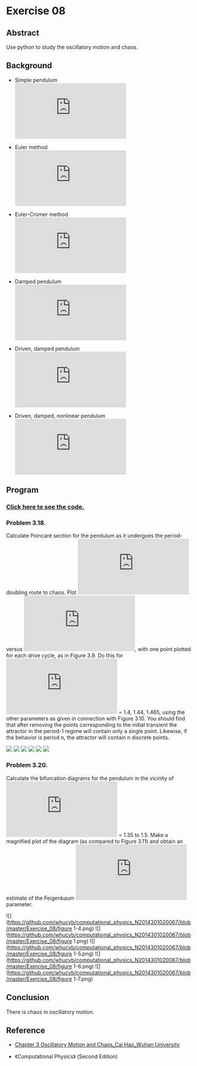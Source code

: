 # Exercise 08

## Abstract
Use python to study the oscillatory motion and chaos.

## Background
* Simple pendulum<br>
![](http://latex.codecogs.com/gif.latex?%5Cfrac%7B%5Cmathrm%7Bd%5E2%7D%5Ctheta%20%7D%7B%5Cmathrm%7Bd%7D%20t%5E2%7D%3D-%5Cfrac%7Bg%7D%7Bl%7D%5Ctheta)

* Euler method<br>
![](http://latex.codecogs.com/gif.latex?%5C%5C%20%5Comega%20_%7Bi&plus;1%7D%3D%5Comega%20_%7Bi%7D-%28g/l%29%5Ctheta%20_i%5CDelta%20t%20%5C%5C%20%5Ctheta%20_%7Bi&plus;1%7D%3D%5Ctheta%20_i&plus;%5Comega%20_i%5CDelta%20t%20%5C%5C%20t_%7Bi&plus;1%7D%3Dt_i&plus;%5CDelta%20t)

* Euler-Cromer method<br>
![](http://latex.codecogs.com/gif.latex?%5C%5C%20%5Comega%20_%7Bi&plus;1%7D%3D%5Comega%20_%7Bi%7D-%28g/l%29%5Ctheta%20_i%5CDelta%20t%20%5C%5C%20%5Ctheta%20_%7Bi&plus;1%7D%3D%5Ctheta%20_i&plus;%5Comega%20_%7Bi&plus;1%7D%5CDelta%20t%20%5C%5C%20t_%7Bi&plus;1%7D%3Dt_i&plus;%5CDelta%20t)

* Damped pendulum<br>
![](http://latex.codecogs.com/gif.latex?%5Cfrac%7B%5Cmathrm%7Bd%5E2%7D%5Ctheta%20%7D%7B%5Cmathrm%7Bd%7D%20t%5E2%7D%3D-%5Cfrac%7Bg%7D%7Bl%7D%5Ctheta%20-q%5Cfrac%7B%5Cmathrm%7Bd%7D%5Ctheta%20%7D%7B%5Cmathrm%7Bd%7D%20t%7D)

* Driven, damped pendulum<br>
![](http://latex.codecogs.com/gif.latex?%5Cfrac%7B%5Cmathrm%7Bd%5E2%7D%5Ctheta%20%7D%7B%5Cmathrm%7Bd%7D%20t%5E2%7D%3D-%5Cfrac%7Bg%7D%7Bl%7D%5Ctheta%20-q%5Cfrac%7B%5Cmathrm%7Bd%7D%5Ctheta%20%7D%7B%5Cmathrm%7Bd%7D%20t%7D&plus;F_D%5Csin%20%28%5COmega%20_Dt%29)

* Driven, damped, nonlinear pendulum<br>
![](http://latex.codecogs.com/gif.latex?%5Cfrac%7B%5Cmathrm%7Bd%5E2%7D%5Ctheta%20%7D%7B%5Cmathrm%7Bd%7D%20t%5E2%7D%3D-%5Cfrac%7Bg%7D%7Bl%7D%5Csin%20%5Ctheta%20-q%5Cfrac%7B%5Cmathrm%7Bd%7D%5Ctheta%20%7D%7B%5Cmathrm%7Bd%7D%20t%7D&plus;F_D%5Csin%20%28%5COmega%20_Dt%29)

## Program

### [Click here to see the code.](https://github.com/whucyb/computational_physics_N2014301020067/blob/master/Exercise_08/Exercise_08.py)




### Problem 3.18.
Calculate Poincaré section for the pendulum as it undergoes the period-doubling route to chaos. Plot ![](http://latex.codecogs.com/gif.latex?%5Comega) versus ![](http://latex.codecogs.com/gif.latex?%5Ctheta), with one point plotted for each drive cycle, as in Figure 3.9. Do this for ![](http://latex.codecogs.com/gif.latex?F_D) = 1.4, 1.44, 1.465, using the other parameters as given in connection with Figure 3.10. You should find that after removing the points corresponding to the initial transient the attractor in the period-1 regime will contain only a single point. Likewise, if the behavior is period n, the attractor will contain n discrete points.<br>

![](https://github.com/whucyb/computational_physics_N2014301020067/blob/master/Exercise_08/1.png)
![](https://github.com/whucyb/computational_physics_N2014301020067/blob/master/Exercise_08/2.png)
![](https://github.com/whucyb/computational_physics_N2014301020067/blob/master/Exercise_08/3.png)
![](https://github.com/whucyb/computational_physics_N2014301020067/blob/master/Exercise_08/4.png)
![](https://github.com/whucyb/computational_physics_N2014301020067/blob/master/Exercise_08/5.png)
![](https://github.com/whucyb/computational_physics_N2014301020067/blob/master/Exercise_08/6.png)


### Problem 3.20.
Calculate the bifurcation diagrams for the pendulum in the vicinity of ![](http://latex.codecogs.com/gif.latex?F_D) = 1.35 to 1.5. Make a magnified plot of the diagram (as compared to Figure 3.11) and obtain an estimate of the Feigenbaum ![](http://latex.codecogs.com/gif.latex?%5Cdelta) parameter.


![](https://github.com/whucyb/computational_physics_N2014301020067/blob/master/Exercise_08/figure 1-4.png)
![](https://github.com/whucyb/computational_physics_N2014301020067/blob/master/Exercise_08/figure 1.png)
![](https://github.com/whucyb/computational_physics_N2014301020067/blob/master/Exercise_08/figure 1-5.png)
![](https://github.com/whucyb/computational_physics_N2014301020067/blob/master/Exercise_08/figure 1-6.png)
![](https://github.com/whucyb/computational_physics_N2014301020067/blob/master/Exercise_08/figure 1-7.png)



## Conclusion
There is chaos in oscillatory motion.

## Reference
* [Chapter 3 Oscillatory Motion and Chaos_Cai Hao_Wuhan University](https://www.evernote.com/shard/s140/sh/0724815b-79a9-4357-9e85-416c33cb1b69/e2b0667446e6f7d74181969ed0c7c357)

* 《Computational Physics》 (Second Edition)
